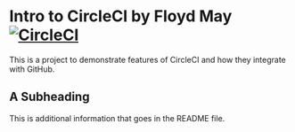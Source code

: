 # Intro to CircleCI by Floyd May [![CircleCI](https://circleci.com/gh/eagle840/circleci-intro.svg?style=svg)](https://circleci.com/gh/eagle840/circleci-intro)

This is a project to demonstrate features of CircleCI and how they integrate with GitHub.

## A Subheading

This is additional information that goes in the README file.

